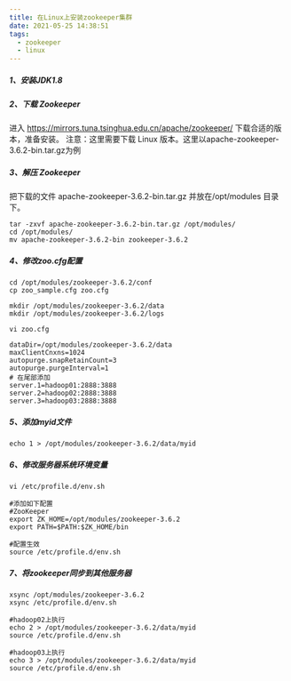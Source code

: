 ```yaml
---
title: 在Linux上安装zookeeper集群
date: 2021-05-25 14:38:51
tags:
  - zookeeper
  - linux
---
```


##### 1、安装JDK1.8

##### 2、下载 Zookeeper

进入 https://mirrors.tuna.tsinghua.edu.cn/apache/zookeeper/ 下载合适的版本，准备安装。
注意：这里需要下载 Linux 版本。这里以apache-zookeeper-3.6.2-bin.tar.gz为例

##### 3、解压 Zookeeper

把下载的文件 apache-zookeeper-3.6.2-bin.tar.gz 并放在/opt/modules 目录下。

```
tar -zxvf apache-zookeeper-3.6.2-bin.tar.gz /opt/modules/
cd /opt/modules/
mv apache-zookeeper-3.6.2-bin zookeeper-3.6.2
```

##### 4、修改zoo.cfg配置

```
cd /opt/modules/zookeeper-3.6.2/conf
cp zoo_sample.cfg zoo.cfg

mkdir /opt/modules/zookeeper-3.6.2/data
mkdir /opt/modules/zookeeper-3.6.2/logs

vi zoo.cfg

dataDir=/opt/modules/zookeeper-3.6.2/data
maxClientCnxns=1024
autopurge.snapRetainCount=3
autopurge.purgeInterval=1
# 在尾部添加
server.1=hadoop01:2888:3888
server.2=hadoop02:2888:3888
server.3=hadoop03:2888:3888
```

##### 5、添加myid文件

```
echo 1 > /opt/modules/zookeeper-3.6.2/data/myid
```

##### 6、修改服务器系统环境变量

```
vi /etc/profile.d/env.sh

#添加如下配置
#ZooKeeper
export ZK_HOME=/opt/modules/zookeeper-3.6.2
export PATH=$PATH:$ZK_HOME/bin

#配置生效
source /etc/profile.d/env.sh
```

##### 7、将zookeeper同步到其他服务器

```
xsync /opt/modules/zookeeper-3.6.2
xsync /etc/profile.d/env.sh

#hadoop02上执行
echo 2 > /opt/modules/zookeeper-3.6.2/data/myid
source /etc/profile.d/env.sh

#hadoop03上执行
echo 3 > /opt/modules/zookeeper-3.6.2/data/myid
source /etc/profile.d/env.sh
```

